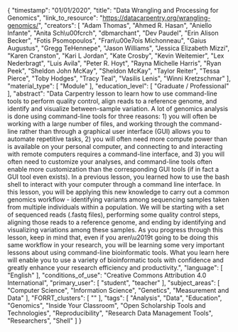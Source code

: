 {
    "timestamp": "01/01/2020",
    "title": "Data Wrangling and Processing for Genomics",
    "link_to_resource": "https://datacarpentry.org/wrangling-genomics/",
    "creators": [
        "Adam Thomas",
        "Ahmed R. Hasan",
        "Aniello Infante",
        "Anita Sch\u00fcrch",
        "dbmarchant",
        "Dev Paudel",
        "Erin Alison Becker",
        "Fotis Psomopoulos",
        "Fran\u00e7ois Michonneau",
        "Gaius Augustus",
        "Gregg TeHennepe",
        "Jason Williams",
        "Jessica Elizabeth Mizzi",
        "Karen Cranston",
        "Kari L Jordan",
        "Kate Crosby",
        "Kevin Weitemier",
        "Lex Nederbragt",
        "Luis Avila",
        "Peter R. Hoyt",
        "Rayna Michelle Harris",
        "Ryan Peek",
        "Sheldon John McKay",
        "Sheldon McKay",
        "Taylor Reiter",
        "Tessa Pierce",
        "Toby Hodges",
        "Tracy Teal",
        "Vasilis Lenis",
        "Winni Kretzschmar"
    ],
    "material_type": [
        "Module"
    ],
    "education_level": [
        "Graduate / Professional"
    ],
    "abstract": "Data Carpentry lesson to learn how to use command-line tools to perform quality control, align reads to a reference genome, and identify and visualize between-sample variation. A lot of genomics analysis is done using command-line tools for three reasons: 1) you will often be working with a large number of files, and working through the command-line rather than through a graphical user interface (GUI) allows you to automate repetitive tasks, 2) you will often need more compute power than is available on your personal computer, and connecting to and interacting with remote computers requires a command-line interface, and 3) you will often need to customize your analyses, and command-line tools often enable more customization than the corresponding GUI tools (if in fact a GUI tool even exists). In a previous lesson, you learned how to use the bash shell to interact with your computer through a command line interface. In this lesson, you will be applying this new knowledge to carry out a common genomics workflow - identifying variants among sequencing samples taken from multiple individuals within a population. We will be starting with a set of sequenced reads (.fastq files), performing some quality control steps, aligning those reads to a reference genome, and ending by identifying and visualizing variations among these samples. As you progress through this lesson, keep in mind that, even if you aren\u2019t going to be doing this same workflow in your research, you will be learning some very important lessons about using command-line bioinformatic tools. What you learn here will enable you to use a variety of bioinformatic tools with confidence and greatly enhance your research efficiency and productivity.",
    "language": [
        "English"
    ],
    "conditions_of_use": "Creative Commons Attribution 4.0 International",
    "primary_user": [
        "student",
        "teacher"
    ],
    "subject_areas": [
        "Computer Science",
        "Information Science",
        "Genetics",
        "Measurement and Data"
    ],
    "FORRT_clusters": [
        ""
    ],
    "tags": [
        "Analysis",
        "Data",
        "Education",
        "Genomics",
        "Inside Your Classroom",
        "Open Scholarship Tools and Technologies",
        "Reproducibility",
        "Research Data Management Tools",
        "Researchers",
        "Shell"
    ]
}